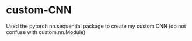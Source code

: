 # custom-CNN
Used the pytorch nn.sequential package to create my custom CNN (do not confuse with custom.nn.Module)
